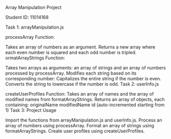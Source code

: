 Array Manipulation Project

Student ID: 11014168

Task 1: arrayManipulation.js

processArray Function:

Takes an array of numbers as an argument.
Returns a new array where each even number is squared and each odd number is tripled.
ormatArrayStrings Function:

Takes two arrays as arguments: an array of strings and an array of numbers processed by processArray.
Modifies each string based on its corresponding number:
Capitalizes the entire string if the number is even.
Converts the string to lowercase if the number is odd.
Task 2: userInfo.js

createUserProfiles Function:
Takes an array of names and the array of modified names from formatArrayStrings.
Returns an array of objects, each containing:
originalName
modifiedName
id (auto-incremented starting from 1)
Task 3: Project Usage

Import the functions from arrayManipulation.js and userInfo.js.
Process an array of numbers using processArray.
Format an array of strings using formatArrayStrings.
Create user profiles using createUserProfiles.

